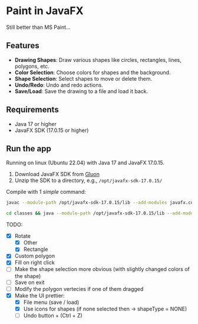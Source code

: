 # Paint in JavaFX 

Still better than MS Paint...

## Features
- **Drawing Shapes**: Draw various shapes like circles, rectangles, lines, polygons, etc.
- **Color Selection**: Choose colors for shapes and the background.
- **Shape Selection**: Select shapes to move or delete them.
- **Undo/Redo**: Undo and redo actions.
- **Save/Load**: Save the drawing to a file and load it back.

## Requirements
- Java 17 or higher
- JavaFX SDK (17.0.15 or higher)


## Run the app

Running on linux (Ubuntu 22.04) with Java 17 and JavaFX 17.0.15.
1. Download JavaFX SDK from [Gluon](https://gluonhq.com/products/javafx/)
2. Unzip the SDK to a directory, e.g., `/opt/javafx-sdk-17.0.15/`

Compile with 1 *simple* command:

```sh
javac --module-path /opt/javafx-sdk-17.0.15/lib --add-modules javafx.controls Main.java DrawingBoard.java PaintToolBar.java StatusBar.java Shapes.java Circle.java Rectangle.java Line.java RegularPolygon.java Triangle.java Pentagon.java Hexagon.java -d classes
```

```sh
cd classes && java --module-path /opt/javafx-sdk-17.0.15/lib --add-modules javafx.controls,javafx.fxml,javafx.graphics,javafx.media,javafx.swing,javafx.web Main && cd ..
```

TODO:
- [x] Rotate
  - [x] Other
  - [x] Rectangle
- [x] Custom polygon
- [x] Fill on right click
- [ ] Make the shape selection more obvious (with slightly changed colors of the shape)
- [ ] Save on exit
- [ ] Modify the polygon vertecies if one of them dragged
- [x] Make the UI prettier:
  - [x] File menu (save / load)
  - [x] Use icons for shapes (if none selected then -> shapeType = NONE)
  - [ ] Undo button + (Ctrl + Z)